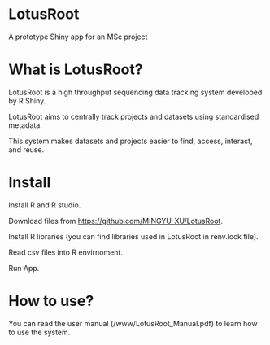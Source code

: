 # LotusRoot 
A prototype Shiny app for an MSc project

# What is LotusRoot?
LotusRoot is a high throughput sequencing data tracking system developed by R Shiny.  

LotusRoot aims to centrally track projects and datasets using standardised metadata.  

This system makes datasets and projects easier to find, access, interact, and reuse.  

# Install
Install R and R studio.  

Download files from https://github.com/MINGYU-XU/LotusRoot.  

Install R libraries (you can find libraries used in LotusRoot in renv.lock file).  

Read csv files into R envirnoment.  

Run App.  

# How to use?
You can read the user manual (/www/LotusRoot_Manual.pdf) to learn how to use the system.


